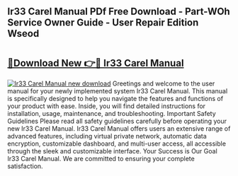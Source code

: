 ## Ir33 Carel Manual PDf Free Download - Part-WOh Service Owner Guide - User Repair Edition Wseod

# <h2><a href="http://bc32913.oget.top/?id=Ir33+Carel+Manual">🔗Download New 👉🔴 Ir33 Carel Manual</a></h2>

[![Ir33 Carel Manual new download](https://i.imgur.com/5g1atiW.png)](http://bc32913.oget.top/?id=Ir33+Carel+Manual)
Greetings and welcome to the user manual for your newly implemented system Ir33 Carel Manual. This manual is specifically designed to help you navigate the features and functions of your product with ease. Inside, you will find detailed instructions for installation, usage, maintenance, and troubleshooting. Important Safety Guidelines Please read all safety guidelines carefully before operating your new Ir33 Carel Manual. Ir33 Carel Manual offers users an extensive range of advanced features, including virtual private network, automatic data encryption, customizable dashboard, and multi-user access, all accessible through the sleek and customizable interface. Your Success is Our Goal Ir33 Carel Manual. We are committed to ensuring your complete satisfaction.
